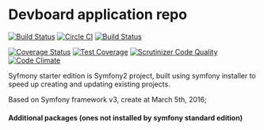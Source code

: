 Devboard application repo
===============

[![Build Status](https://scrutinizer-ci.com/g/nulldevelopmenthr/starter-edition/badges/build.png?b=master)](https://scrutinizer-ci.com/g/nulldevelopmenthr/starter-edition/build-status/master)
[![Circle CI](https://circleci.com/gh/nulldevelopmenthr/starter-edition/tree/master.svg?style=svg)](https://circleci.com/gh/nulldevelopmenthr/starter-edition/tree/master)
[![Build Status](https://travis-ci.org/nulldevelopmenthr/starter-edition.svg?branch=master)](https://travis-ci.org/nulldevelopmenthr/starter-edition)

[![Coverage Status](https://coveralls.io/repos/nulldevelopmenthr/starter-edition/badge.svg?branch=master)](https://coveralls.io/r/nulldevelopmenthr/starter-edition?branch=master)
[![Test Coverage](https://codeclimate.com/github/nulldevelopmenthr/starter-edition/badges/coverage.svg)](https://codeclimate.com/github/nulldevelopmenthr/starter-edition/coverage)
[![Scrutinizer Code Quality](https://scrutinizer-ci.com/g/nulldevelopmenthr/starter-edition/badges/quality-score.png?b=master)](https://scrutinizer-ci.com/g/nulldevelopmenthr/starter-edition/?branch=master)
[![Code Climate](https://codeclimate.com/github/nulldevelopmenthr/starter-edition/badges/gpa.svg)](https://codeclimate.com/github/nulldevelopmenthr/starter-edition)

Syfmony starter edition is Symfony2 project, built using symfony installer to speed up creating and updating existing projects.

Based on Symfony framework v3, create at March 5th, 2016;

#### Additional packages (ones not installed by symfony standard edition)
